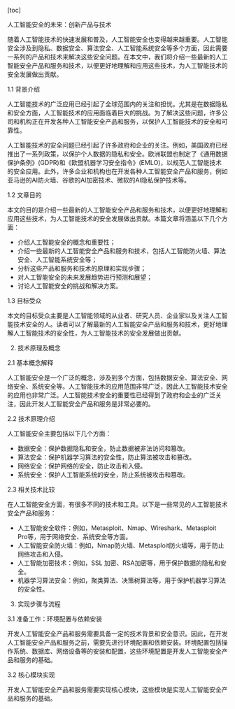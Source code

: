 
[toc]                    
                
                
人工智能安全的未来：创新产品与技术

随着人工智能技术的快速发展和普及，人工智能安全也变得越来越重要。人工智能安全涉及到隐私、数据安全、算法安全、人工智能系统安全等多个方面，因此需要一系列的产品和技术来解决这些安全问题。在本文中，我们将介绍一些最新的人工智能安全产品和服务和技术，以便更好地理解和应用这些技术，为人工智能技术的安全发展做出贡献。

1.1 背景介绍

人工智能技术的广泛应用已经引起了全球范围内的关注和担忧。尤其是在数据隐私和安全方面，人工智能技术的应用面临着巨大的挑战。为了解决这些问题，许多公司和机构正在开发各种人工智能安全产品和服务，以保护人工智能技术的安全和可靠性。

人工智能技术的安全问题已经引起了许多政府和企业的关注。例如，美国政府已经推出了一系列政策，以保护个人数据的隐私和安全。欧洲联盟也制定了《通用数据保护条例》(GDPR)和《欧盟机器学习安全指令》(EMLO)，以规范人工智能技术的安全应用。此外，许多企业和机构也在开发各种人工智能安全产品和服务，例如亚马逊的AI防火墙、谷歌的AI加密技术、微软的AI隐私保护技术等。

1.2 文章目的

本文的目的是介绍一些最新的人工智能安全产品和服务和技术，以便更好地理解和应用这些技术，为人工智能技术的安全发展做出贡献。本篇文章将涵盖以下几个方面：

- 介绍人工智能安全的概念和重要性；
- 介绍一些最新的人工智能安全产品和服务和技术，包括人工智能防火墙、算法安全、人工智能系统安全等；
- 分析这些产品和服务和技术的原理和实现步骤；
- 对人工智能安全的未来发展趋势进行预测和展望；
- 讨论人工智能安全的挑战和解决方案。

1.3 目标受众

本文的目标受众主要是人工智能领域的从业者、研究人员、企业家以及关注人工智能技术安全的人。读者可以了解最新的人工智能安全产品和服务和技术，更好地理解人工智能技术的安全性，为人工智能技术的安全发展做出贡献。

2. 技术原理及概念

2.1 基本概念解释

人工智能安全是一个广泛的概念，涉及到多个方面，包括数据安全、算法安全、网络安全、系统安全等。人工智能技术的应用范围非常广泛，因此人工智能技术安全的应用也非常广泛。人工智能技术安全的重要性已经得到了政府和企业的广泛关注，因此开发人工智能安全产品和服务是非常必要的。

2.2 技术原理介绍

人工智能安全主要包括以下几个方面：

- 数据安全：保护数据隐私和安全，防止数据被非法访问和篡改。
- 算法安全：保护机器学习算法的安全性，防止算法被攻击和篡改。
- 网络安全：保护网络的安全，防止攻击和入侵。
- 系统安全：保护人工智能系统的安全，防止系统被攻击和篡改。

2.3 相关技术比较

在人工智能安全方面，有很多不同的技术和工具。以下是一些常见的人工智能技术安全产品和服务：

- 人工智能安全软件：例如，Metasploit、Nmap、Wireshark、Metasploit Pro等，用于网络安全、系统安全等方面。
- 人工智能安全防火墙：例如，Nmap防火墙、Metasploit防火墙等，用于防止网络攻击和入侵。
- 人工智能加密技术：例如，SSL 加密、RSA加密等，用于保护数据的隐私和安全。
- 机器学习算法安全：例如，聚类算法、决策树算法等，用于保护机器学习算法的安全性。

3. 实现步骤与流程

3.1 准备工作：环境配置与依赖安装

开发人工智能安全产品和服务需要具备一定的技术背景和安全意识。因此，在开发人工智能安全产品和服务之前，需要先进行环境配置和依赖安装。环境配置包括操作系统、数据库、网络设备等的安装和配置，这些环境配置是开发人工智能安全产品和服务的基础。

3.2 核心模块实现

开发人工智能安全产品和服务需要实现核心模块，这些模块是实现人工智能安全产品和服务的基础。

